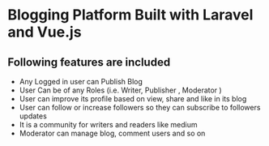 # Blogging Platform Built with Laravel and Vue.js

## Following features are included

- Any Logged in user can Publish Blog
- User Can be of any Roles (i.e. Writer, Publisher , Moderator )
- User can improve its profile based on view, share and like in its blog
- User can follow or increase followers so they can subscribe to followers updates
- It is a community for writers and readers like medium
- Moderator can manage blog, comment users and so on
  
